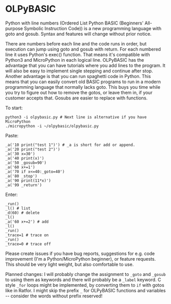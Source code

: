 # OLPyBASIC
Python with line numbers (Ordered List Python BASIC (Beginners' All-purpose Symbolic Instruction Code)) is a new programming language 
with goto and gosub. Syntax and features will change without prior notice.

There are numbers before each line and the code runs in order, but execution can jump using goto and gosub with return. 
For each numbered line it uses Python's exec() function. That means it's compatible with Python3 and MicroPython in each logical line.
OLPyBASIC has the advantage that you can have tutorials where you add lines to the program. It will also be easy to implement 
single stepping and continue after stop. Another advantage is that you can run spaghetti code in Python. This means that you 
can easily convert old BASIC programs to run in a modern programming language that normally lacks goto. This buys you time while you 
try to figure out how to remove the gotos, or leave them in, if your customer accepts that. Gosubs are easier to replace with functions.

To start:

    python3 -i olpybasic.py # Next line is alternative if you have MicroPython
    ./micropython -i ~/olpybasic/olpybasic.py 

Paste:

    _a('10 print("test 1")') # _a is short for add or append.
    _a('20 print("test 2")')
    _a('30 x=30')
    _a('40 print(x)')
    _a('50 _gosub=90')
    _a('60 x+=1')
    _a('70 if x<=40:_goto=40')
    _a('80 _stop')
    _a('90 print(11*x)')
    _a('99 _return')

Enter:

    _run()
    _l() # list
    _d(60) # delete
    _l()
    _a('60 x+=2') # add
    _l()
    _run()
    _trace=1 # trace on
    _run()
    _trace=0 # trace off

Please create issues if you have bug reports, suggestions for e.g. code improvement (I'm a Python/MicroPython beginner), or feature requests. 
This should be very light weight, but also comfortable to use. 

Planned changes: I will probably change the assignment to `_goto` and `_gosub` to using them as keywords and there will probably be a `_label` 
keyword. C style `_for` loops might be implemented, by converting them to `if` with gotos like in Ratfor. I might skip the prefix `_` for OLPyBASIC functions
and variables -- consider the words without prefix reserved!
